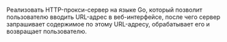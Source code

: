 Реализовать HTTP-прокси-сервер на языке Go, который позволит пользователю вводить URL-адрес в веб-интерфейсе, после чего сервер запрашивает
содержимое по этому URL-адресу, обрабатывает его и возвращает пользователю.
